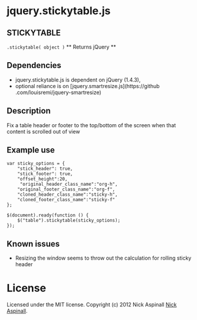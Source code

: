jquery.stickytable.js
=====================

STICKYTABLE
-----------
`.stickytable( object )`            ** Returns jQuery **

Dependencies
------------
* jquery.stickytable.js is dependent on jQuery (1.4.3),
* optional reliance is on [jquery.smartresize.js](https://github
.com/louisremi/jquery-smartresize)

Description
-----------
Fix a table header or footer to the top/bottom of the screen when that content
is scrolled out of view

Example use
-----------

    var sticky_options = {
        "stick_header": true,
        "stick_footer": true,
        "offset_height":20,
         "original_header_class_name":"org-h",
        "original_footer_class_name":"org-f",
        "cloned_header_class_name":"sticky-h",
        "cloned_footer_class_name":"sticky-f"
    };

    $(document).ready(function () {
        $("table").stickytable(sticky_options);
    });

Known issues
------------
* Resizing the window seems to throw out the calculation for rolling sticky
header

License
=======
Licensed under the MIT license.
Copyright (c) 2012 Nick Aspinall [Nick Aspinall](http://codenamenick.co.uk).
